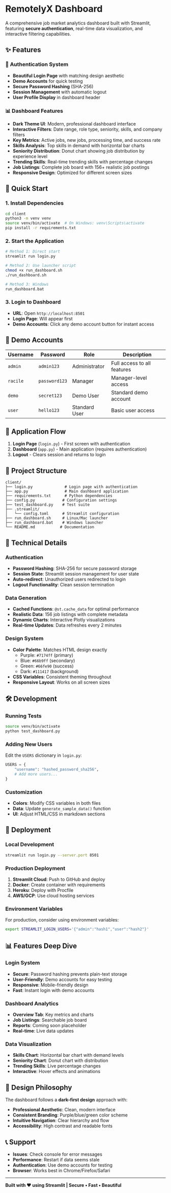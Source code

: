 # RemotelyX Dashboard

A comprehensive job market analytics dashboard built with Streamlit, featuring **secure authentication**, real-time data visualization, and interactive filtering capabilities.

## ✨ Features

### 🔐 **Authentication System**

- **Beautiful Login Page** with matching design aesthetic
- **Demo Accounts** for quick testing
- **Secure Password Hashing** (SHA-256)
- **Session Management** with automatic logout
- **User Profile Display** in dashboard header

### 📊 **Dashboard Features**

- **Dark Theme UI**: Modern, professional dashboard interface
- **Interactive Filters**: Date range, role type, seniority, skills, and company filters
- **Key Metrics**: Active jobs, new jobs, processing time, and success rate
- **Skills Analysis**: Top skills in demand with horizontal bar charts
- **Seniority Distribution**: Donut chart showing job distribution by experience level
- **Trending Skills**: Real-time trending skills with percentage changes
- **Job Listings**: Complete job board with 156+ realistic job postings
- **Responsive Design**: Optimized for different screen sizes

## 🚀 Quick Start

### 1. Install Dependencies

```bash
cd client
python3 -m venv venv
source venv/bin/activate  # On Windows: venv\Scripts\activate
pip install -r requirements.txt
```

### 2. Start the Application

```bash
# Method 1: Direct start
streamlit run login.py

# Method 2: Use launcher script
chmod +x run_dashboard.sh
./run_dashboard.sh

# Method 3: Windows
run_dashboard.bat
```

### 3. Login to Dashboard

- **URL**: Open `http://localhost:8501`
- **Login Page**: Will appear first
- **Demo Accounts**: Click any demo account button for instant access

## 👤 Demo Accounts

| Username | Password      | Role          | Description                 |
| -------- | ------------- | ------------- | --------------------------- |
| `admin`  | `admin123`    | Administrator | Full access to all features |
| `racile` | `password123` | Manager       | Manager-level access        |
| `demo`   | `secret123`   | Demo User     | Standard demo account       |
| `user`   | `hello123`    | Standard User | Basic user access           |

## 🎯 Application Flow

1. **Login Page** (`login.py`) - First screen with authentication
2. **Dashboard** (`app.py`) - Main application (requires authentication)
3. **Logout** - Clears session and returns to login

## 📁 Project Structure

```
client/
├── login.py              # Login page with authentication
├── app.py                # Main dashboard application
├── requirements.txt      # Python dependencies
├── config.py            # Configuration settings
├── test_dashboard.py    # Test suite
├── .streamlit/
│   └── config.toml      # Streamlit configuration
├── run_dashboard.sh     # Linux/Mac launcher
├── run_dashboard.bat    # Windows launcher
└── README.md           # Documentation
```

## 🔧 Technical Details

### Authentication

- **Password Hashing**: SHA-256 for secure password storage
- **Session State**: Streamlit session management for user state
- **Auto-redirect**: Unauthorized users redirected to login
- **Logout Functionality**: Clean session termination

### Data Generation

- **Cached Functions**: `@st.cache_data` for optimal performance
- **Realistic Data**: 156 job listings with complete metadata
- **Dynamic Charts**: Interactive Plotly visualizations
- **Real-time Updates**: Data refreshes every 2 minutes

### Design System

- **Color Palette**: Matches HTML design exactly
  - Purple: `#7174ff` (primary)
  - Blue: `#66b9ff` (secondary)
  - Green: `#66fe90` (success)
  - Dark: `#111417` (background)
- **CSS Variables**: Consistent theming throughout
- **Responsive Layout**: Works on all screen sizes

## 🛠️ Development

### Running Tests

```bash
source venv/bin/activate
python test_dashboard.py
```

### Adding New Users

Edit the `USERS` dictionary in `login.py`:

```python
USERS = {
    "username": "hashed_password_sha256",
    # Add more users...
}
```

### Customization

- **Colors**: Modify CSS variables in both files
- **Data**: Update `generate_sample_data()` function
- **UI**: Adjust HTML/CSS in markdown sections

## 🚀 Deployment

### Local Development

```bash
streamlit run login.py --server.port 8501
```

### Production Deployment

1. **Streamlit Cloud**: Push to GitHub and deploy
2. **Docker**: Create container with requirements
3. **Heroku**: Deploy with Procfile
4. **AWS/GCP**: Use cloud hosting services

### Environment Variables

For production, consider using environment variables:

```bash
export STREAMLIT_LOGIN_USERS='{"admin":"hash1","user":"hash2"}'
```

## 📊 Features Deep Dive

### Login System

- **Secure**: Password hashing prevents plain-text storage
- **User-Friendly**: Demo accounts for easy testing
- **Responsive**: Mobile-friendly design
- **Fast**: Instant login with demo accounts

### Dashboard Analytics

- **Overview Tab**: Key metrics and charts
- **Job Listings**: Searchable job board
- **Reports**: Coming soon placeholder
- **Real-time**: Live data updates

### Data Visualization

- **Skills Chart**: Horizontal bar chart with demand levels
- **Seniority Chart**: Donut chart with distribution
- **Trending Skills**: Live percentage changes
- **Interactive**: Hover effects and animations

## 🎨 Design Philosophy

The dashboard follows a **dark-first design** approach with:

- **Professional Aesthetic**: Clean, modern interface
- **Consistent Branding**: Purple/blue/green color scheme
- **Intuitive Navigation**: Clear hierarchy and flow
- **Accessibility**: High contrast and readable fonts

## 📞 Support

- **Issues**: Check console for error messages
- **Performance**: Restart if data seems stale
- **Authentication**: Use demo accounts for testing
- **Browser**: Works best in Chrome/Firefox/Safari

---

**Built with ❤️ using Streamlit | Secure • Fast • Beautiful**
